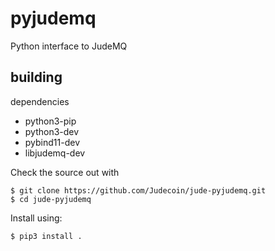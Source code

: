 # pyjudemq

Python interface to JudeMQ

## building

dependencies

- python3-pip
- python3-dev
- pybind11-dev
- libjudemq-dev

Check the source out with

    $ git clone https://github.com/Judecoin/jude-pyjudemq.git
    $ cd jude-pyjudemq

Install using:

    $ pip3 install .
